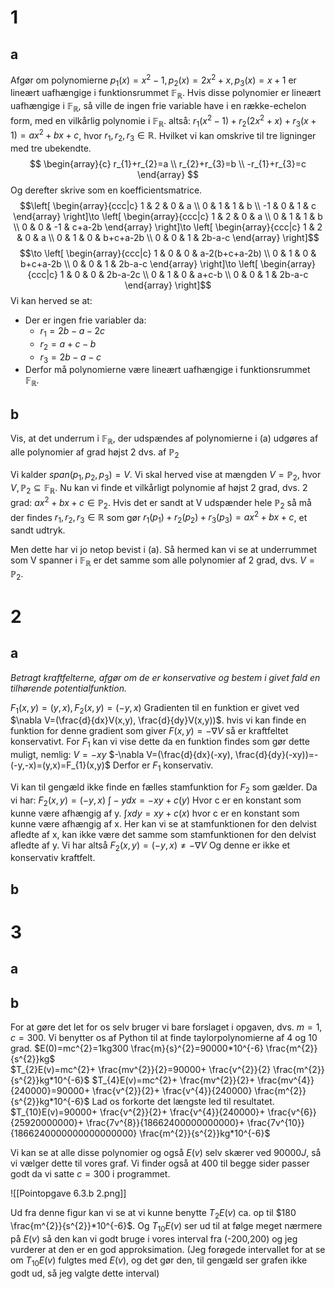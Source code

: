 # 1
## a
Afgør om polynomierne 
$p_{1}(x)=x^{2}-1,p_{2}(x)=2x^{2}+x,p_{3}(x)=x+1$
er lineært uafhængige i funktionsrummet $\mathbb{F}_{\mathbb{R}}$.
Hvis disse polynomier er lineært uafhængige i $\mathbb{F}_{\mathbb{R}}$, så ville de ingen frie variable have i en række-echelon form, med en vilkårlig polynomie i $\mathbb{F}_{\mathbb{R}}$.
altså:
$r_{1}(x^{2}-1)+r_{2}(2x^{2}+x)+r_{3}(x+1)=ax^{2}+bx+c$, hvor $r_{1},r_{2},r_{3}\in \mathbb{R}$. 
Hvilket vi kan omskrive til tre ligninger med tre ubekendte.
$$
\begin{array}{c}
r_{1}+r_{2}=a \\ r_{2}+r_{3}=b \\ -r_{1}+r_{3}=c
\end{array}
$$
Og derefter skrive som en koefficientsmatrice.
$$\left[
\begin{array}{ccc|c}
1 & 2 & 0 & a \\ 0 & 1 & 1 & b \\ -1 & 0 & 1 & c
\end{array}
\right]\to
\left[
\begin{array}{ccc|c}
1 & 2 & 0 & a \\ 0 & 1 & 1 & b \\ 0 & 0 & -1 & c+a-2b
\end{array}
\right]\to
\left[
\begin{array}{ccc|c}
1 & 2 & 0 & a \\ 0 & 1 & 0 & b+c+a-2b \\ 0 & 0 & 1 & 2b-a-c
\end{array}
\right]$$
$$\to
\left[
\begin{array}{ccc|c}
1 & 0 & 0 & a-2(b+c+a-2b) \\ 0 & 1 & 0 & b+c+a-2b \\ 0 & 0 & 1 & 2b-a-c
\end{array}
\right]\to
\left[
\begin{array}{ccc|c}
1 & 0 & 0 & 2b-a-2c \\ 0 & 1 & 0 & a+c-b \\ 0 & 0 & 1 & 2b-a-c
\end{array}
\right]$$
Vi kan herved se at:
- Der er ingen frie variabler da:
	- $r_{1}=2b-a-2c$
	- $r_{2}=a+c-b$
	- $r_{3}=2b-a-c$
- Derfor må polynomierne være lineært uafhængige i funktionsrummet $\mathbb{F}_{\mathbb{R}}$. 
## b
Vis, at det underrum i $\mathbb{F}_{\mathbb{R}}$, der udspændes af polynomierne i (a) udgøres af alle polynomier af grad højst 2 dvs. af $\mathbb{P}_{2}$ 

Vi kalder $span(p_{1},p_{2},p_{3})=V$. Vi skal herved vise at mængden $V=\mathbb{P}_{2}$, hvor $V,\mathbb{P}_{2} \subseteq \mathbb{F}_{\mathbb{R}}$.
Nu kan vi finde et vilkårligt polynomie af højst 2 grad, dvs. 2 grad: $ax^{2}+bx+c \in \mathbb{P}_{2}$. Hvis det er sandt at V udspænder hele $\mathbb{P}_{2}$ så må der findes $r_{1},r_{2},r_{3} \in \mathbb{R}$ som gør 
$r_{1}(p_{1})+r_{2}(p_{2})+r_{3}(p_{3})=ax^{2}+bx+c$, et sandt udtryk.

Men dette har vi jo netop bevist i (a). Så hermed kan vi se at underrummet som V spanner i $\mathbb{F}_{\mathbb{R}}$ er det samme som alle polynomier af 2 grad, dvs. $V=\mathbb{P}_{2}$.

# 2
## a
*Betragt kraftfelterne, afgør om de er konservative og bestem i givet fald en tilhørende potentialfunktion.*

$F_{1}(x,y)=(y,x),F_{2}(x,y)=(-y,x)$
Gradienten til en funktion er givet ved $\nabla V=(\frac{d}{dx}V(x,y), \frac{d}{dy}V(x,y))$. hvis vi kan finde en funktion for denne gradient som giver $F(x,y)=-\nabla V$ så er kraftfeltet konservativt.
For $F_{1}$ kan vi vise dette da en funktion findes som gør dette muligt, nemlig: $V=-xy$
$-\nabla V=(\frac{d}{dx}(-xy), \frac{d}{dy}(-xy))=-(-y,-x)=(y,x)=F_{1}(x,y)$ 
Derfor er $F_{1}$ konservativ.

Vi kan til gengæld ikke finde en fælles stamfunktion for $F_{2}$ som gælder. Da vi har: $F_{2}(x,y)=(-y,x)$
$\int_{}^{}-y dx=-xy+c(y)$ Hvor c er en konstant som kunne være afhængig af y.
$\int_{}^{}xdy=xy+c(x)$ hvor c er en konstant som kunne være afhængig af x.
Her kan vi se at stamfunktionen for den delvist afledte af x, kan ikke være det samme som stamfunktionen for den delvist afledte af y. 
Vi har altså 
$F_{2}(x,y)=(-y,x)\neq -\nabla V$
Og denne er ikke et konservativ kraftfelt.
## b

# 3
## a

## b
For at gøre det let for os selv bruger vi bare forslaget i opgaven, dvs. $m=1, c=300$.
Vi benytter os af Python til at finde taylorpolynomierne af 4 og 10 grad.
$E(0)=mc^{2}=1kg300 \frac{m}{s}^{2}=90000*10^{-6} \frac{m^{2}}{s^{2}}kg$   
$T_{2}E(v)=mc^{2}+ \frac{mv^{2}}{2}=90000+ \frac{v^{2}}{2} \frac{m^{2}}{s^{2}}kg*10^{-6}$ 
$T_{4}E(v)=mc^{2}+ \frac{mv^{2}}{2}+ \frac{mv^{4}}{240000}=90000+ \frac{v^{2}}{2}+ \frac{v^{4}}{240000} \frac{m^{2}}{s^{2}}kg*10^{-6}$
Lad os forkorte det længste led til resultatet.
$T_{10}E(v)=90000+ \frac{v^{2}}{2}+ \frac{v^{4}}{240000}+ \frac{v^{6}}{25920000000}+ \frac{7v^{8}}{18662400000000000}+ \frac{7v^{10}}{1866240000000000000000} \frac{m^{2}}{s^{2}}kg*10^{-6}$

Vi kan se at alle disse polynomier og også $E(v)$ selv skærer ved $90000 J$, så vi vælger dette til vores graf. Vi finder også at 400 til begge sider passer godt da vi satte $c=300$ i programmet.

![[Pointopgave 6.3.b 2.png]]

Ud fra denne figur kan vi se at vi kunne benytte $T_{2}E(v)$ ca. op til $180 \frac{m^{2}}{s^{2}}*10^{-6}$.
Og $T_{10}E(v)$ ser ud til at følge meget nærmere på $E(v)$ så den kan vi godt bruge i vores interval fra (-200,200) og jeg vurderer at den er en god approksimation.
(Jeg forøgede intervallet for at se om $T_{10}E(v)$ fulgtes med $E(v)$, og det gør den, til gengæld ser grafen ikke godt ud, så jeg valgte dette interval)
